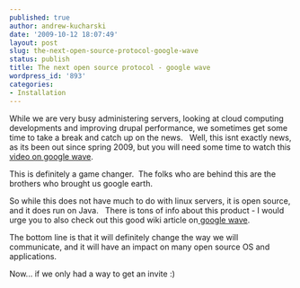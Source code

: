 ```yaml
---
published: true
author: andrew-kucharski
date: '2009-10-12 18:07:49'
layout: post
slug: the-next-open-source-protocol-google-wave
status: publish
title: The next open source protocol - google wave
wordpress_id: '893'
categories:
- Installation
---
```


While we are very busy administering servers, looking at cloud computing developments and improving drupal performance, we sometimes get some time to take a break and catch up on the news.   Well, this isnt exactly news, as its been out since spring 2009, but you will need some time to watch this[ video on google wave](http://wave.google.com/help/wave/about.html#video).



This is definitely a game changer.  The folks who are behind this are the brothers who brought us google earth.

So while this does not have much to do with linux servers, it is open source, and it does run on Java.   There is tons of info about this product - I would urge you to also check out this good wiki article on[ google wave](http://en.wikipedia.org/wiki/Google_Wave).

The bottom line is that it will definitely change the way we will communicate, and it will have an impact on many open source OS and applications.

Now... if we only had a way to get an invite :)
